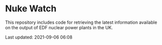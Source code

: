 # Nuke Watch

This repository includes code for retrieving the latest information available on the output of EDF nuclear power plants in the UK.

Last updated: 2021-09-06 06:08
